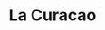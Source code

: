 ---
title: "La Curacao"
url: /tegucigalpa/la-curacao-boulevard-comunidad-economica-europea/
shop: Möbel
---